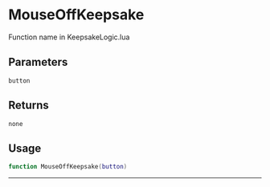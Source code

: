 # MouseOffKeepsake
Function name in KeepsakeLogic.lua
## Parameters
`button`
## Returns
`none`
## Usage
```lua
function MouseOffKeepsake(button)
```
---
